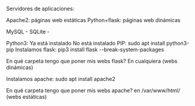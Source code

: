 Servidores de aplicaciones:

Apache2: páginas web estáticas
Python+flask: páginas web dinámicas

MySQL - 
SQLite - 

Python3: Ya está instalado
No está instalado PIP:
sudo apt install python3-pip
Instalamos flask:
pip3 install flask --break-system-packages

En qué carpeta tengo que poner mis webs flask? En cualquiera (webs dinámicas)

Instalamos apache:
sudo apt install apache2

En qué carpeta tengo que poner mis webs apache? en /var/www/html/ (webs estáticas)


